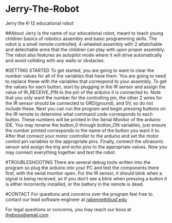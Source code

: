 # Jerry-The-Robot
Jerry the K-12 educational robot

##About
	Jerry is the name of our educational robot, meant to teach young children basics of robotics assembly and basic programming skills. The robot is a small remote controlled, 4-wheeled assembly with 2 attatchable and detechable arms that the children can play with upon proper assembly. The robot also features an autopilot mode where it will drive automatically and avoid colliding with any walls or obstacles. 
  
#GETTING STARTED
  To get started, you are going to want to clear the number values for all of the variables that have them. You are going to need to replace these with the variables that correspond to your assembly. To get the values for each button, start by plugging in the IR sensor and assign the value of IR_RECEIVE_PIN to the pin of the arduino it is connected to. Note that you only want the number for the controlling pin, the other 2 wires for the IR sensor should be connected to GRD(ground), and 5V, so do not include these. Next you can run the program and begin pressing buttons on the IR remote to determine what command code corresponds to each button. These numbers will be printed in the Serial Monitor of the arduino IDE. You may rename the button_0 through button_ON variables, just ensure the number printed corresponds to the name of the button you want it to. After that connect your motor controller to the arduino and set the motor control pin variables to the appropriate pins. Finally, connect the ultrasonic sensor and assign the trig and echo pins to the appropriate values. Now you may connect everything together and test the robot.
  
#TROUBLESHOOTING
  There are several debug tools written into the program so plug the arduino into your PC and test the components there first, with the serial monitor open. 
  For the IR sensor, it should blink when a signal is being recieved, so if you don't see a blink when pressing a button it is either incorrectly installed, or the battery in the remote is dead.
  
#CONTACT
  For questions and concerns over the program feel free to contact our lead software engineer at rabennett@usf.edu
  
  For legal questions or concerns, you may reach our boss at theboss@email.com
